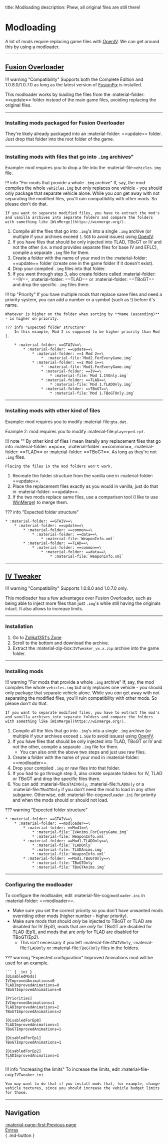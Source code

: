 title: Modloading
description: Phew, all original files are still there!

# Modloading

A lot of mods require replacing game files with [OpenIV](openiv.md). We can get around this by using a modloader.

---

## [Fusion Overloader](../../essential-modding/fusionfix.md)

!!! warning "Compatibility"
    Supports both the Complete Edition and 1.0.8.0/1.0.7.0 as long as the latest version of [FusionFix](../../essential-modding/fusionfix.md) is installed.

This modloader works by loading the files from the :material-folder: ==update== folder *instead* of the main game files, avoiding replacing the original files.

---

### Installing mods packaged for Fusion Overloader

They're likely already packaged into an :material-folder: ==update== folder. Just drop that folder into the root folder of the game.

---

### Installing mods with files that go into `.img` archives"

Example: mod requires you to drop a file into the :material-file:`vehicles.img` file.

!!! info "For mods that provide a whole `.img` archive"
    If, say, the mod compiles the whole `vehicles.img` but only replaces one vehicle - you should only package that separate vehicle alone. While you *can* get away with not separating the modified files, you'll ruin compatibility with other mods. So please don't do that.

    If you want to separate modified files, you have to extract the mod's and vanilla archives into separate folders and compare the folders with something like [WinMerge](https://winmerge.org/).

1. Compile all the files that go into `.img`'s into a single `.img` archive (or multiple if your archives exceed `1.5GB` to avoid issues) using [OpenIV](openiv.md).
2. If you have files that should be only injected into TLAD, TBoGT or IV and not the other (i.e. a mod provides separate files for base IV and EFLC), compile a separate `.img` file for them.
3. Create a folder with the name of your mod in the :material-folder: ==update== folder (create one in the game folder if it doesn't exist).
4. Drop your compiled `.img` files into that folder.
5. If you went through step 3, also create folders called :material-folder: ==IV==, :material-folder: ==TLAD== or :material-folder: ==TBoGT== and drop the specific `.img` files there.

!!! tip "Priority"
    If you have multiple mods that replace same files and need a priority system, you can add a number or a symbol (such as !) before it's name.

    Whatever is higher on the folder when sorting by **Name (ascending)** - is higher on priority.

    ??? info "Expected folder structure"
        In this example, Mod 2 is supposed to be higher priority than Mod 1.

        * :material-folder: ==GTAIV==\
            * :material-folder: ==update==\
                * :material-folder: ==1 Mod 2==\
                    *  :material-file:`Mod2.ForEveryGame.img`
                * :material-folder: ==2 Mod 1==\
                    *  :material-file:`Mod1.ForEveryGame.img`
                    * :material-folder: ==IV==\
                        * :material-file:`Mod 1.IVOnly.img`
                    * :material-folder: ==TLAD==\
                        * :material-file:`Mod 1.TLADOnly.img`
                    * :material-folder: ==TBoGT==\
                        * :material-file:`Mod 1.TBoGTOnly.img`

---

### Installing mods with other kind of files

Example: mod requires you to modify :material-file:`gta.dat`.

Example 2: mod requires you to modify :material-file:`playerped.rpf`.

!!! note ""
    By other kind of files I mean literally any replacement files that go into :material-folder: ==pc==, :material-folder: ==common==, :material-folder: ==TLAD== or :material-folder: ==TBoGT==. As long as they're not `.img` files.

    Placing the files in the mod folders won't work.

1. Recreate the folder structure from the vanilla one in :material-folder: ==update==.
2. Place the replacement files exactly as you would in vanilla, just do that in :material-folder: ==update==.
3. If the two mods replace same files, use a comparison tool (I like to use [WinMerge](https://winmerge.org/)) to merge them.

??? info "Expected folder structure"

    * :material-folder: ==GTAIV==\
        * :material-folder: ==update==\
            * :material-folder: ==common==\
                * :material-folder: ==data==\
                    * :material-file:`WeaponInfo.xml`
            * :material-folder: ==TLAD==\
                * :material-folder: ==common==\
                    * :material-folder: ==data==\
                        * :material-file:`WeaponInfo.xml`

---

## [IV Tweaker](https://zolika1351.pages.dev/mods/ivtweaker)

!!! warning "Compatibility"
    Supports 1.0.8.0 and 1.0.7.0 only.

This modloader has a few advantages over Fusion Overloader, such as being able to inject more files than just `.img`'s while still having the originals intact. It also allows to increase limits.

---

### Installation

1. Go to [Zolika1351's Zone](https://zolika1351.pages.dev/mods/ivtweaker)
2. Scroll to the bottom and download the archive.
3. Extract the :material-zip-box:`IVTweaker_vx.x.zip` archive into the game folder.

---

### Installing mods

!!! warning "For mods that provide a whole `.img` archive"
    If, say, the mod compiles the whole `vehicles.img` but only replaces one vehicle - you should only package that separate vehicle alone. While you *can* get away with not separating the modified files, you'll ruin compatibility with other mods. So please don't do that.

    If you want to separate modified files, you have to extract the mod's and vanilla archives into separate folders and compare the folders with something like [WinMerge](https://winmerge.org/).

1. Compile all the files that go into `.img`'s into a single `.img` archive (or multiple if your archives exceed `1.5GB` to avoid issues) using [OpenIV](openiv.md).
2. If you have files that should be only injected into TLAD, TBoGT or IV and not the other, compile a separate `.img` file for them.
    - You can also omit the above two steps and just use raw files.
3. Create a folder with the name of your mod in :material-folder: ==modloader==.
4. Drop your compiled `.img` or raw files into that folder.
5. If you had to go through step 3, also create separate folders for IV, TLAD or TBoGT and drop the specific files there.
6. You can add :material-file:`GTAIVOnly`, :material-file:`TLADOnly` or a :material-file:`TBoGTOnly` if you don't need the mod to load in any other subgame. Otherwise, edit :material-file-cog:`modloader.ini` for priority and when the mods should or should not load.

??? warning "Expected folder structure"

    * :material-folder: ==GTAIV==\
        * :material-folder: ==modloader==\
            * :material-folder: ==Mod1==\
                * :material-file:`IVAnims.ForEveryGame.img`
                * :material-file:`WeaponInfo.xml`
            * :material-folder: ==Mod1.TLADOnly==\
                * :material-file:`TLADOnly`
                * :material-file:`TLADAnims.img`
                * :material-file:`WeaponInfo.xml`
            * :material-folder: ==Mod1.TBoGTOnly==\
                * :material-file:`TBoGTOnly`
                * :material-file:`TBoGTAnims.img`

---

### Configuring the modloader

To configure the modloader, edit :material-file-cog:`modloader.ini` in :material-folder: ==modloader==.

- Make sure you set the correct priority so you don't have unwanted mods overriding other mods (higher number - higher priority).
- Make sure mods that should *only* be injected to TBoGT or TLAD are disabled for IV (Ep0), mods that are *only* for TBoGT are disabled for TLAD (Ep1), and mods that are *only* for TLAD are disabled for TBoGT(Ep2).
    - This isn't necessary if you left :material-file:`GTAIVOnly`, :material-file:`TLADOnly` or :material-file:`TBoGTOnly` files in the folders.

??? warning "Expected configuration"
    Improved Animations mod will be used for an example.

    ``` { .ini }
    [DisabledMods]
    IVImprovedAnimations=0
    TLADImprovedAnimations=0
    TBoGTImprovedAnimations=0

    [Priorities]
    IVImprovedAnimations=1
    TLADImprovedAnimations=2
    TBoGTImprovedAnimations=2

    [DisabledForEp0]
    TLADImprovedAnimations=1
    TBoGTImprovedAnimations=1

    [DisabledForEp1]
    TBoGTImprovedAnimations=1

    [DisabledForEp2]
    TLADImprovedAnimations=1
    ```

!!! info "Increasing the limits"
    To increase the limits, edit :material-file-cog:`IVTweaker.ini`.

    You may want to do that if you install mods that, for example, change vehicle textures, since you should increase the vehicle budget limits for those.

---

## Navigation

[:material-page-first:Previous page <br>Extras</br>](index.md){ .md-button }
